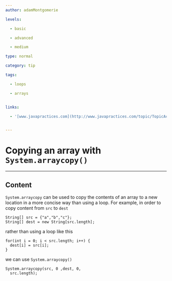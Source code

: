 ```yaml
---
author: adamMontgomerie

levels:

  - basic

  - advanced

  - medium

type: normal

category: tip

tags:

  - loops

  - arrays


links:

  - '[www.javapractices.com](http://www.javapractices.com/topic/TopicAction.do?Id=3){website}'


---
```


# Copying an array with `System.arraycopy()`

---
## Content

`System.arraycopy` can be used to copy the contents of an array to a new location in a more concise way than using a loop. For example, in order to copy content from `src` to `dest`

```
String[] src = {"a","b","c"};
String[] dest = new String[src.length];
```
rather than using a loop like this
```
for(int i = 0; i < src.length; i++) {
  dest[i] = src[i];
}
```
we can use `System.arraycopy()`
```
System.arraycopy(src, 0 ,dest, 0, 
  src.length);
```

